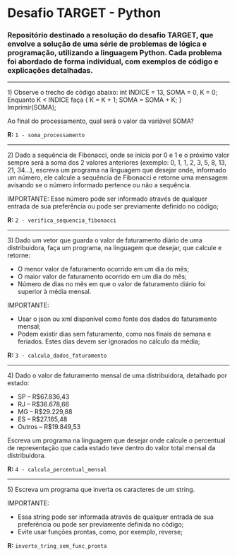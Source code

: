 # Desafio TARGET - Python

<h3>Repositório destinado a resolução do desafio TARGET, que envolve a solução de uma série de problemas de lógica e programação, utilizando a linguagem Python. Cada problema foi abordado de forma individual, com exemplos de código e explicações detalhadas.</h3>

---

<p>1) Observe o trecho de código abaixo: int INDICE = 13, SOMA = 0, K = 0;
Enquanto K < INDICE faça { K = K + 1; SOMA = SOMA + K; }
Imprimir(SOMA); 

Ao final do processamento, qual será o valor da variável SOMA?

<b>R:</b> `1 - soma_processamento`
</p>

---

<p> 2) Dado a sequência de Fibonacci, onde se inicia por 0 e 1 e o próximo valor sempre será a soma dos 2 valores anteriores (exemplo: 0, 1, 1, 2, 3, 5, 8, 13, 21, 34...), escreva um programa na linguagem que desejar onde, informado um número, ele calcule a sequência de Fibonacci e retorne uma mensagem avisando se o número informado pertence ou não a sequência.</p>

IMPORTANTE: Esse número pode ser informado através de qualquer entrada de sua preferência ou pode ser previamente definido no código;

<b>R:</b> `2 - verifica_sequencia_fibonacci`

---

<p>3) Dado um vetor que guarda o valor de faturamento diário de uma distribuidora, faça um programa, na linguagem que desejar, que calcule e retorne:</p>

- O menor valor de faturamento ocorrido em um dia do mês;
- O maior valor de faturamento ocorrido em um dia do mês;
- Número de dias no mês em que o valor de faturamento diário foi superior à média mensal.

IMPORTANTE:
- Usar o json ou xml disponível como fonte dos dados do faturamento mensal;
- Podem existir dias sem faturamento, como nos finais de semana e feriados. Estes dias devem ser ignorados no cálculo da média;

<b>R:</b> `3 - calcula_dados_faturamento`

---
<p>4) Dado o valor de faturamento mensal de uma distribuidora, detalhado por estado:</p>

- SP – R$67.836,43
- RJ – R$36.678,66
- MG – R$29.229,88
- ES – R$27.165,48
- Outros – R$19.849,53

<p>Escreva um programa na linguagem que desejar onde calcule o percentual de representação que cada estado teve dentro do valor total mensal da distribuidora.</p> 

<b>R:</b> `4 - calcula_percentual_mensal` 

---
<p>5) Escreva um programa que inverta os caracteres de um string.</p>

IMPORTANTE:
- Essa string pode ser informada através de qualquer entrada de sua preferência ou pode ser previamente definida no código;
- Evite usar funções prontas, como, por exemplo, reverse;

<b>R:</b> `inverte_tring_sem_func_pronta` 
